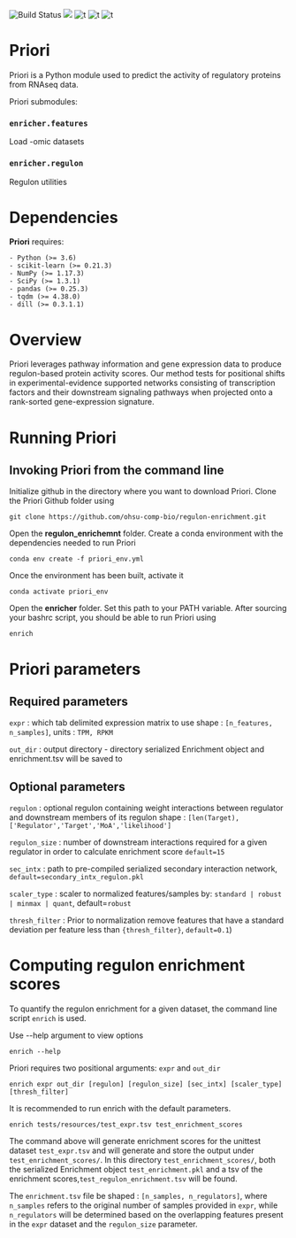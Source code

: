 ![Build Status](https://travis-ci.com/JEstabrook/regulon-enrichment.svg?token=ZRDWBWe9sXCivP1NrZwq&branch=master)  [![](https://img.shields.io/badge/python-3.6+-blue.svg)](https://www.python.org/downloads/release/python-367) ![t](https://img.shields.io/badge/license-MIT-nrightgreen.svg) ![t](https://img.shields.io/badge/status-stable-nrightgreen.svg) ![t](https://zenodo.org/badge/179752059.svg)

# Priori

Priori is a Python module used to predict the activity of regulatory proteins from RNAseq data.

Priori submodules:

### `enricher.features` ###
Load -omic datasets


### `enricher.regulon` ###
Regulon utilities

# Dependencies

**Priori** requires:
~~~~~~~~~~~~
- Python (>= 3.6)
- scikit-learn (>= 0.21.3)
- NumPy (>= 1.17.3)
- SciPy (>= 1.3.1)
- pandas (>= 0.25.3)
- tqdm (>= 4.38.0)
- dill (>= 0.3.1.1)
~~~~~~~~~~~~

# Overview

Priori leverages pathway information and gene expression data to produce regulon-based protein activity scores. 
Our method tests for positional shifts in experimental-evidence supported networks consisting of transcription factors 
and their downstream signaling pathways when projected onto a rank-sorted gene-expression signature. 

# Running Priori

## Invoking Priori from the command line

Initialize github in the directory where you want to download Priori. Clone the Priori Github folder using
```
git clone https://github.com/ohsu-comp-bio/regulon-enrichment.git
```

Open the **regulon_enrichemnt** folder. Create a conda environment with the dependencies needed to run Priori
```
conda env create -f priori_env.yml
```

Once the environment has been built, activate it
```
conda activate priori_env
```

Open the **enricher** folder. Set this path to your PATH variable. After sourcing your bashrc script, you should be able to run Priori using
```
enrich
```

# Priori parameters

## Required parameters

`expr` : which tab delimited expression matrix to use shape : `[n_features, n_samples]`, units : `TPM, RPKM`

`out_dir` : output directory - directory serialized Enrichment object and enrichment.tsv will be saved to


## Optional parameters

`regulon` : optional regulon containing weight interactions between regulator and 
            downstream members of its regulon shape : `[len(Target), ['Regulator','Target','MoA','likelihood']`

`regulon_size` : number of downstream interactions required for a given regulator in order to calculate enrichment score `default=15`

`sec_intx` : path to pre-compiled serialized secondary interaction network, `default=secondary_intx_regulon.pkl`

`scaler_type` : scaler to normalized features/samples by: `standard | robust | minmax | quant`, default=`robust`

`thresh_filter` : Prior to normalization remove features that have a standard deviation per feature less than `{thresh_filter}`, `default=0.1`)


# Computing regulon enrichment scores

To quantify the regulon enrichment for a given dataset, the command line script `enrich` is used.

Use --help argument to view options

`enrich --help`

Priori requires two positional arguments: `expr` and `out_dir`

`enrich expr out_dir [regulon] [regulon_size] [sec_intx] [scaler_type] [thresh_filter] ` 

It is recommended to run enrich with the default parameters. 

`enrich tests/resources/test_expr.tsv test_enrichment_scores`

The command above will generate enrichment scores for the unittest dataset `test_expr.tsv` and will generate and store the output under `test_enrichment_scores/`. In this directory `test_enrichment_scores/`, both the serialized Enrichment object `test_enrichment.pkl` and a tsv of the enrichment scores,`test_regulon_enrichment.tsv` will be found. 

The `enrichment.tsv` file be shaped : `[n_samples, n_regulators]`, where `n_samples` refers to the original number of samples provided in `expr`, while `n_regulators` will be determined based on the overlapping features present in the `expr` dataset and the `regulon_size` parameter. 
